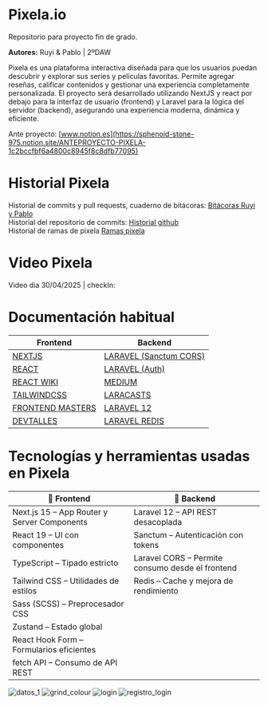 # Pixela.io

Repositorio para proyecto fin de grado. </br>

**Autores:** Ruyi & Pablo | 2ºDAW

Pixela es una plataforma interactiva diseñada para que los usuarios puedan descubrir y explorar sus series y películas favoritas. Permite agregar reseñas, calificar contenidos y gestionar una experiencia completamente personalizada.
El proyecto será desarrollado utilizando NextJS y react por debajo para la interfaz de usuario (frontend) y Laravel para la lógica del servidor (backend), asegurando una experiencia moderna, dinámica y eficiente.

Ante proyecto: [www.notion.es](https://sphenoid-stone-975.notion.site/ANTEPROYECTO-PIXELA-1c2bccfbf6a4800c8945f8c8dfb77095) <br/>

# Historial Pixela <br/>
Historial de commits y pull requests, cuaderno de bitácoras: [Bitácoras Ruyi y Pablo](https://docs.google.com/document/d/1tCagftMIyK-YbXul7YxGf_HXpOOPHqtqO7swChsxbao/edit?tab=t.0) <br/>
Historial del repositorio de commits: [Historial github](https://github.com/envyx10/Pixela/commits/main/) <br/>
Historial de ramas de pixela [Ramas pixela](https://github.com/envyx10/Pixela/branches/active) <br/>

# Video Pixela <br/>
Video dia 30/04/2025 | checkIn: 


# Documentación habitual <br/>

| Frontend                                           | Backend                                                                 |
|----------------------------------------------------|-------------------------------------------------------------------------|
| [NEXTJS](https://nextjs.org/learn)                | [LARAVEL (Sanctum CORS)](https://laravel.com/docs/12.x/sanctum#cors-and-cookies) |
| [REACT](https://es.react.dev/learn)               | [LARAVEL (Auth)](https://laravel.com/docs/12.x/authentication#authenticating-users) |
| [REACT WIKI](https://www.reactjs.wiki/)           | [MEDIUM](https://rezakhademix.medium.com/laravel-11-no-http-kernel-no-casts-no-console-kernel-721c62adb6ef) |
| [TAILWINDCSS](https://tailwindcss.com/)           | [LARACASTS](https://laracasts.com/)                                    |
| [FRONTEND MASTERS](https://frontendmasters.com/)  | [LARAVEL 12](https://laravel.com/docs/12.x/installation)               |
| [DEVTALLES](https://cursos.devtalles.com/)        | [LARAVEL REDIS](https://laravel.com/docs/12.x/redis)                   |
                     
# Tecnologías y herramientas usadas en Pixela  <br/>

| 🧩 Frontend                                 | 🧩 Backend                                                   |
|--------------------------------------------|--------------------------------------------------------------|
| Next.js 15 – App Router y Server Components | Laravel 12 – API REST desacoplada                            |
| React 19 – UI con componentes               | Sanctum – Autenticación con tokens                           |
| TypeScript – Tipado estricto                | Laravel CORS – Permite consumo desde el frontend             |
| Tailwind CSS – Utilidades de estilos        | Redis – Cache y mejora de rendimiento                        |
| Sass (SCSS) – Preprocesador CSS             |                                                              |
| Zustand – Estado global                     |                                                              |
| React Hook Form – Formularios eficientes    |                                                              |
| fetch API – Consumo de API REST             |                                                              |




![datos_1](https://github.com/user-attachments/assets/9809f359-e4a4-4c77-8144-7fc5a4b55a58)
![grind_colour](https://github.com/user-attachments/assets/c3194929-c906-4cc7-9d4f-9e1912a0121c)
![login](https://github.com/user-attachments/assets/99c60e1c-8005-4969-bfc0-30450f318a02)
![registro_login](https://github.com/user-attachments/assets/f712c74f-cc8b-4bb6-9541-e89ace61786c)

